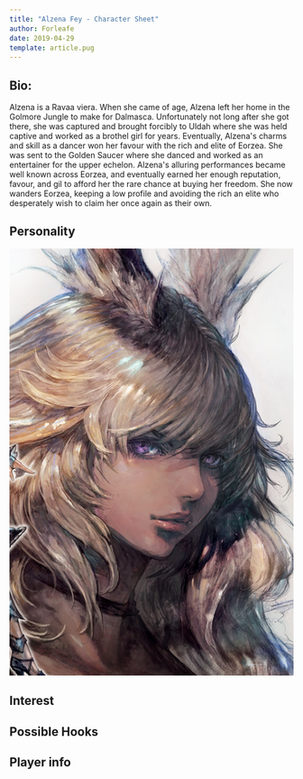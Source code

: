 ```yaml
---
title: "Alzena Fey - Character Sheet"
author: Forleafe
date: 2019-04-29
template: article.pug
---
```


## Bio:
Alzena is a Ravaa viera. When she came of age, Alzena left her home in the Golmore Jungle to make for Dalmasca. Unfortunately not long after she got there, she was captured and brought forcibly to Uldah where she was held captive and worked as a brothel girl for years. Eventually, Alzena's charms and skill as a dancer won her favour with the rich and elite of Eorzea. She was sent to the Golden Saucer where she danced and worked as an entertainer for the upper echelon. Alzena's alluring performances became well known across Eorzea, and eventually earned her enough reputation, favour, and gil to afford her the rare chance at buying her freedom. She now wanders Eorzea, keeping a low profile and avoiding the rich an elite who desperately wish to claim her once again as their own.


## Personality


<span class="more"></span>

![Alzena Placeholder(I imagine her to look something like this)](alzenaPlaceholder.jpeg)


## Interest

## Possible Hooks

## Player info



